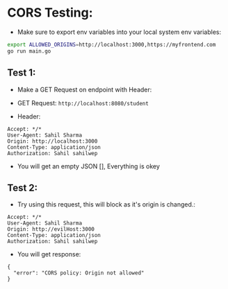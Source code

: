 # CORS Testing:


- Make sure to export env variables into your local system env variables:
```sh
export ALLOWED_ORIGINS=http://localhost:3000,https://myfrontend.com
go run main.go
```

## Test 1:

- Make a GET Request on endpoint with Header:
- GET Request: `http://localhost:8080/student`

- Header:
```plain
Accept: */*
User-Agent: Sahil Sharma
Origin: http://localhost:3000
Content-Type: application/json
Authorization: Sahil sahilwep
```
- You will get an empty JSON [], Everything is okey

## Test 2:

- Try using this request, this will block as it's origin is changed.:
```plain
Accept: */*
User-Agent: Sahil Sharma
Origin: http://evilHost:3000
Content-Type: application/json
Authorization: Sahil sahilwep
```

- You will get response:
```plain
{
  "error": "CORS policy: Origin not allowed"
}
```